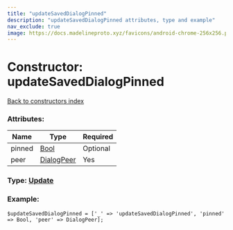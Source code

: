 ```yaml
---
title: "updateSavedDialogPinned"
description: "updateSavedDialogPinned attributes, type and example"
nav_exclude: true
image: https://docs.madelineproto.xyz/favicons/android-chrome-256x256.png
---
```

# Constructor: updateSavedDialogPinned  
[Back to constructors index](/API_docs/constructors/index.html)



### Attributes:

| Name     |    Type       | Required |
|----------|---------------|----------|
|pinned|[Bool](/API_docs/types/Bool.html) | Optional|
|peer|[DialogPeer](/API_docs/types/DialogPeer.html) | Yes|



### Type: [Update](/API_docs/types/Update.html)


### Example:

```
$updateSavedDialogPinned = ['_' => 'updateSavedDialogPinned', 'pinned' => Bool, 'peer' => DialogPeer];
```  
